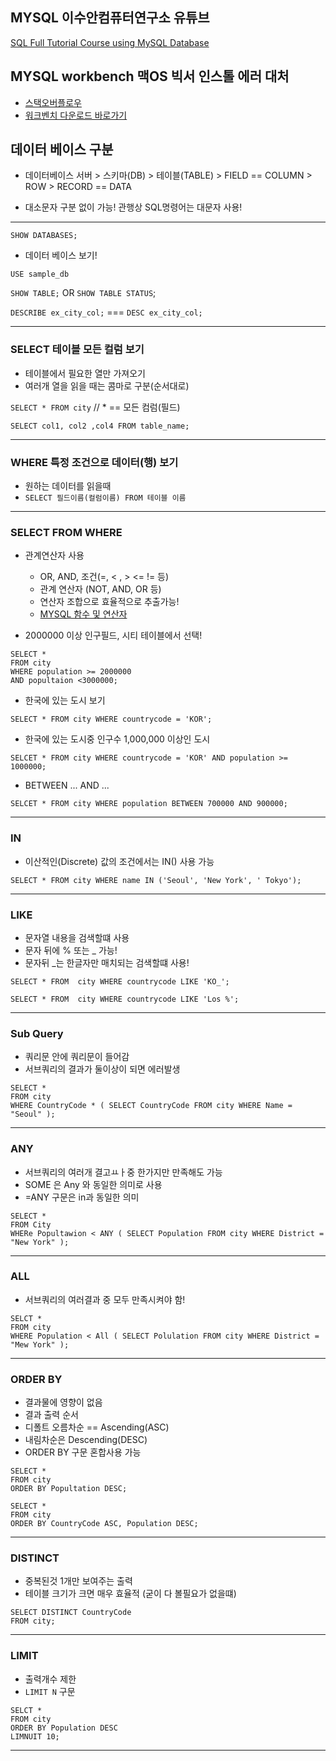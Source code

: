 ## MYSQL 이수안컴퓨터연구소 유튜브
[SQL Full Tutorial Course using MySQL Database](https://www.youtube.com/watch?v=vgIc4ctNFbc&t=1565s)

## MYSQL workbench 맥OS 빅서 인스톨 에러 대처 
- [스택오버플로우](https://stackoverflow.com/questions/65792436/mysql-workbench-quit-unexpectedly-on-mac-os-big-sur-11-1)
- [워크벤치 다운로드 바로가기](https://downloads.mysql.com/archives/workbench/) 

## 데이터 베이스 구분
- 데이터베이스 서버 > 스키마(DB) > 테이블(TABLE) > FIELD == COLUMN > ROW > RECORD == DATA

- 대소문자 구분 없이 가능! 관행상 SQL명령어는 대문자 사용! 
___

`SHOW DATABASES;`
- 데이터 베이스 보기!

`USE sample_db`

`SHOW TABLE;` OR `SHOW TABLE STATUS`;

`DESCRIBE ex_city_col;`  === `DESC ex_city_col;`

___
### SELECT 테이블 모든 컬럼 보기
- 테이블에서 필요한 열만 가져오기
- 여러개 열을 읽을 때는 콤마로 구분(순서대로)

`SELECT * FROM city`  // * == 모든 컴럼(필드)

`SELECT col1, col2 ,col4 FROM table_name;`
___
### WHERE 특정 조건으로 데이터(행) 보기
- 원하는 데이터를 읽을때
- `SELECT 필드이름(컬럼이름) FROM 테이블 이름`
___
### SELECT FROM WHERE
- 관계연산자 사용
  - OR, AND, 조건(=, < , > <= != 등)
  - 관계 연산자 (NOT, AND, OR 등)
  - 연산자 조합으로 효율적으로 추출가능!
  - [MYSQL 함수 및 연산자](https://dev.mysql.com/doc/refman/8.0/en/functions.html)
 
- 2000000 이상 인구필드, 시티 테이블에서 선택!
```
SELECT *
FROM city
WHERE population >= 2000000
AND popultaion <3000000;
```

- 한국에 있는 도시 보기

`SELECT * FROM city WHERE countrycode = 'KOR';`

- 한국에 있는 도시중 인구수 1,000,000 이상인 도시

`SELCET * FROM city WHERE countrycode = 'KOR' AND population >= 1000000;`

- BETWEEN ... AND ...

`SELCET * FROM city WHERE population BETWEEN 700000 AND 900000;`
___
### IN 
- 이산적인(Discrete) 값의 조건에서는 IN() 사용 가능

`SELECT * FROM city WHERE name IN ('Seoul', 'New York', ' Tokyo');`

___
### LIKE
- 문자열 내용을 검색할떄 사용
- 문자 뒤에 % 또는 _ 가능!
- 문자뒤 _는 한글자만 매치되는 검색할떄 사용!

`SELECT * FROM  city WHERE countrycode LIKE 'KO_';`

`SELECT * FROM  city WHERE countrycode LIKE 'Los %';`
___
### Sub Query
- 쿼리문 안에 쿼리문이 들어감
- 서브쿼리의 결과가 둘이상이 되면 에러발생
```
SELECT *
FROM city
WHERE CountryCode * ( SELECT CountryCode FROM city WHERE Name = "Seoul" );

```
___
### ANY
- 서브쿼리의 여러개 결고ㅛㅏ중 한가지만 만족해도 가능
- SOME 은 Any 와 동일한 의미로 사용
- =ANY 구문은 in과 동일한 의미
```
SELECT *
FROM City
WHERe Popultawion < ANY ( SELECT Population FROM city WHERE District = "New York" );
```
___
### ALL
- 서브쿼리의 여러결과 중 모두 만족시켜야 함! 
```
SELCT *
FROM city
WHERE Population < All ( SELECT Polulation FROM city WHERE District = "Mew York" );
```
___
### ORDER BY
- 결과물에 영향이 없음
- 결과 출력 순서
- 디폴트 오름차순 == Ascending(ASC)
- 내림차순은 Descending(DESC)
- ORDER BY 구문 혼합사용 가능
```
SELECT *
FROM city
ORDER BY Popultation DESC;
```
```
SELECT *
FROM city
ORDER BY CountryCode ASC, Population DESC;
```
___
### DISTINCT
- 중복된것 1개만 보여주는 출력
- 테이블 크기가 크면 매우 효율적 (굳이 다 볼필요가 없을떄)
```
SELECT DISTINCT CountryCode
FROM city;
```
___
### LIMIT
- 출력개수 제한
- `LIMIT N` 구문
```
SELCT *
FROM city
ORDER BY Population DESC
LIMNUIT 10;
```
___





